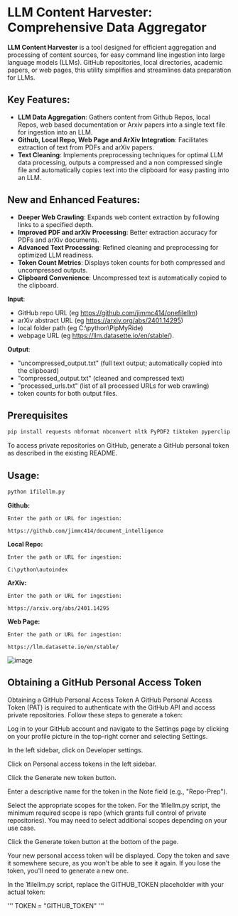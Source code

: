 # LLM Content Harvester: Comprehensive Data Aggregator

**LLM Content Harvester** is a tool designed for efficient aggregation and processing of content sources, for easy command line ingestion into large language models (LLMs). GitHub repositories, local directories, academic papers, or web pages, this utility simplifies and streamlines data preparation for LLMs.

## Key Features:
- **LLM Data Aggregation**: Gathers content from Github Repos, local Repos, web based documentation or Arxiv papers into a single text file for ingestion into an LLM.
- **Github, Local Repo, Web Page and ArXiv Integration**: Facilitates extraction of text from PDFs and arXiv papers.
- **Text Cleaning**: Implements preprocessing techniques for optimal LLM data processing, outputs a compressed and a non compressed single file and automatically copies text into the clipboard for easy pasting into an LLM.


## New and Enhanced Features:
- **Deeper Web Crawling**: Expands web content extraction by following links to a specified depth.
- **Improved PDF and arXiv Processing**: Better extraction accuracy for PDFs and arXiv documents.
- **Advanced Text Processing**: Refined cleaning and preprocessing for optimized LLM readiness.
- **Token Count Metrics**: Displays token counts for both compressed and uncompressed outputs.
- **Clipboard Convenience**: Uncompressed text is automatically copied to the clipboard.

  
**Input**: 
- GitHub repo URL (eg https://github.com/jimmc414/onefilellm)
- arXiv abstract URL (eg https://arxiv.org/abs/2401.14295)
- local folder path (eg C:\python\PipMyRide)
- webpage URL (eg https://llm.datasette.io/en/stable/).  

**Output**: 
- "uncompressed_output.txt" (full text output; automatically copied into the clipboard)
- "compressed_output.txt" (cleaned and compressed text)
- "processed_urls.txt" (list of all processed URLs for web crawling)
- token counts for both output files.


## Prerequisites

```bash
pip install requests nbformat nbconvert nltk PyPDF2 tiktoken pyperclip
```

To access private repositories on GitHub, generate a GitHub personal token as described in the existing README.

## Usage:
```bash
python 1filellm.py
```

**Github:**
```
Enter the path or URL for ingestion: 

https://github.com/jimmc414/document_intelligence
```
**Local Repo:**
```
Enter the path or URL for ingestion:

C:\python\autoindex
```
**ArXiv:**
```
Enter the path or URL for ingestion:

https://arxiv.org/abs/2401.14295
```
**Web Page:**
```
Enter the path or URL for ingestion:

https://llm.datasette.io/en/stable/
```

![image](https://github.com/jimmc414/onefilellm/assets/6346529/aac59566-9b31-48b6-aa7b-5f6fd7427f2c)


## Obtaining a GitHub Personal Access Token

Obtaining a GitHub Personal Access Token
A GitHub Personal Access Token (PAT) is required to authenticate with the GitHub API and access private repositories. Follow these steps to generate a token:

Log in to your GitHub account and navigate to the Settings page by clicking on your profile picture in the top-right corner and selecting Settings.

In the left sidebar, click on Developer settings.

Click on Personal access tokens in the left sidebar.

Click the Generate new token button.

Enter a descriptive name for the token in the Note field (e.g., "Repo-Prep").

Select the appropriate scopes for the token. For the 1filellm.py script, the minimum required scope is repo (which grants full control of private repositories). You may need to select additional scopes depending on your use case.

Click the Generate token button at the bottom of the page.

Your new personal access token will be displayed. Copy the token and save it somewhere secure, as you won't be able to see it again. If you lose the token, you'll need to generate a new one.

In the 1filellm.py script, replace the GITHUB_TOKEN placeholder with your actual token:

'''
TOKEN = "GITHUB_TOKEN"
'''
